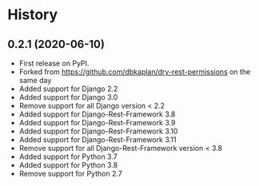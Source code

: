 # History

## 0.2.1 (2020-06-10)

* First release on PyPI.
* Forked from https://github.com/dbkaplan/dry-rest-permissions on the same day
* Added support for Django 2.2
* Added support for Django 3.0
* Remove support for all Django version < 2.2
* Added support for Django-Rest-Framework 3.8
* Added support for Django-Rest-Framework 3.9
* Added support for Django-Rest-Framework 3.10
* Added support for Django-Rest-Framework 3.11
* Remove support for all Django-Rest-Framework version < 3.8
* Added support for Python 3.7
* Added support for Python 3.8
* Remove support for Python 2.7